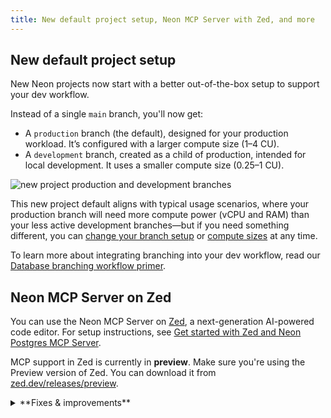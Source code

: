```yaml
---
title: New default project setup, Neon MCP Server with Zed, and more
---
```


## New default project setup

New Neon projects now start with a better out-of-the-box setup to support your dev workflow.

Instead of a single `main` branch, you'll now get:

- A `production` branch (the default), designed for your production workload. It’s configured with a larger compute size (1–4 CU).
- A `development` branch, created as a child of production, intended for local development. It uses a smaller compute size (0.25–1 CU).

![new project production and development branches](/docs/relnotes/prod_dev_branches.png)

 This new project default aligns with typical usage scenarios, where your production branch will need more compute power (vCPU and RAM) than your less active development branches—but if you need something different, you can [change your branch setup](/docs/manage/branches) or [compute sizes](/docs/manage/endpoints#edit-a-compute) at any time.
 
 To learn more about integrating branching into your dev workflow, read our [Database branching workflow primer](/docs/get-started-with-neon/workflow-primer).

## Neon MCP Server on Zed

You can use the Neon MCP Server on [Zed](https://zed.dev/), a next-generation AI-powered code editor. For setup instructions, see [Get started with Zed and Neon Postgres MCP Server](https://neon.tech/guides/zed-mcp-neon).

MCP support in Zed is currently in **preview**. Make sure you're using the Preview version of Zed. You can download it from [zed.dev/releases/preview](https://zed.dev/releases/preview).

<details>

<summary>**Fixes & improvements**</summary>

- **Neon MCP Server**

  - The Neon MCP Server previously defaulted to the `neondb_owner` role when no Postgres role is provided, resulting in database access failures. It now uses the owner of the selected database instead. If a non-existent role is specified, the tool fails as expected.

    If no database name is provided, the server first looks for the Neon-created `neondb` database; if not found, it falls back to the first available database. 

- **Neon Console**

  - Updated plan descriptions on the **Billing** page to include [root branch](/docs/reference/glossary#root-branch) limits for each plan.
  - Added support for enabling HIPAA for existing Neon projects. Previously, HIPAA support could only be enabled for newly created Neon projects. Neon offers HIPAA compliance as part of our Business and Enterprise plans. For details, see [HIPAA Compliance](/docs/security/hipaa).
  - Added a warning to the **Edit compute** drawer in the Neon Console to inform users that changing compute size settings may briefly interrupt database connections.
  - The default AWS region for new projects created in the Neon Console is now `AWS US East 1 (N. Virginia)`, instead of `AWS US East 2 (Ohio)`.

- **Neon API**

  - Added a new [Create auth user](https://api-docs.neon.tech/reference/createneonauthnewuser) API that lets users of [Neon Auth](/docs/guides/neon-auth) add new users to the `neon_auth.users_sync` table. Newly created users are automatically propagated to your auth project, whether Neon-managed or provider-owned.
  - Changed the default AWS region for new Neon projects created via the [Create project](https://api-docs.neon.tech/reference/createproject) API. If no `region_id` is specified, the default is now `aws-us-east-1` (N. Virginia), instead of `aws-us-east-2` (Ohio).
  - The `logical_size_bytes` quota in the [Create project](https://api-docs.neon.tech/reference/createproject) and [Update project](https://api-docs.neon.tech/reference/updateproject) APIs sets a storage limit for each branch. Previously, exceeding this limit prevented the branch's compute from starting. Now, computes can still start even when the quota is exceeded—only write operations are blocked. This allows users to delete data and bring usage back under the limit.

    The change applies automatically when setting a new `logical_size_bytes` value via the `Update project` API, or on the next compute restart for projects with a pre-existing quota.

- **Drizzle Studio update**

  - We updated the Drizzle Studio integration that powers the **Tables** page in the Neon Console to version 1.0.20. For the latest improvements and fixes, see the [Neon Drizzle Studio Integration Changelog](https://github.com/neondatabase/neon-drizzle-studio-changelog/blob/main/CHANGELOG.md).

- **Fixes**

  - Fixed an issue in the Neon Console where branches created by a deleted user account couldn't be accessed. Attempting to open the branch returned a "Request failed" error.
  - Resolved an issue on the Project Dashboard where RAM usage was incorrectly shown in GiB instead of GB.
  - Resolved an issue in the [Neon Postgres Previews Integration](/docs/guides/vercel-previews-integration) on Vercel where branches with child branches were incorrectly marked as obsolete. The [automatic branch detection](/docs/guides/vercel-previews-integration#automatic-deletion) logic now checks for child branches.
  - Fixed an issue in the [Native Vercel integration](/docs/guides/vercel-native-integration) where the wrong password was set in Vercel preview environment variables if the default branch was defined as a protected branch.
  

</details>
